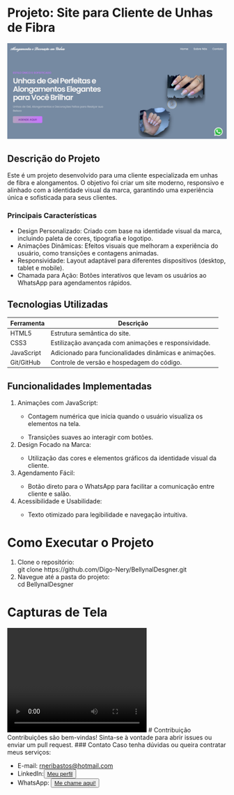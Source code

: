 # Projeto: Site para Cliente de Unhas de Fibra

<img src="assest/CapReadme.png">

## Descrição do Projeto

Este é um projeto desenvolvido para uma cliente especializada em unhas de fibra e alongamentos. O objetivo foi criar um site moderno, responsivo e alinhado com a identidade visual da marca, garantindo uma experiência única e sofisticada para seus clientes.

### Principais Características
+ Design Personalizado: Criado com base na identidade visual da marca, incluindo paleta de cores, tipografia e logotipo.
+ Animações Dinâmicas: Efeitos visuais que melhoram a experiência do usuário, como transições e contagens animadas.
+ Responsividade: Layout adaptável para diferentes dispositivos (desktop, tablet e mobile).
+ Chamada para Ação: Botões interativos que levam os usuários ao WhatsApp para agendamentos rápidos.

## Tecnologias Utilizadas
<table>
  <tr>
            <th>Ferramenta</th>
            <th>Descrição</th>
          
  </tr>
 <tbody>
      <tr>
            <td>HTML5</td>
            <td>	Estrutura semântica do site.</td>
           
   </tr>
        <tr>
            <td>CSS3</td>
            <td>Estilização avançada com animações e responsividade.</td>
      </tr>
        <tr>
            <td>JavaScript</td>
            <td>Adicionado para funcionalidades dinâmicas e animações.</td>
           
  </tr>
  <tr>

  <td>Git/GitHub</td>
    <td>Controle de versão e hospedagem do código.</td>
    
  </tr>
    </tbody>
  
</table>

## Funcionalidades Implementadas
<ol>
  <li>Animações com JavaScript:  </li>
  <ul> <li>Contagem numérica que inicia quando o usuário visualiza os elementos na tela. </li> </ul>
   <ul> <li>Transições suaves ao interagir com botões. </li> </ul>
   
  <li>Design Focado na Marca:</li>
  <ul> <li> Utilização das cores e elementos gráficos da identidade visual da cliente.</li> </ul>
   
  <li>Agendamento Fácil:</li>
  <ul> <li>  Botão direto para o WhatsApp para facilitar a comunicação entre cliente e salão.</li> </ul>
    <li>Acessibilidade e Usabilidade:</li>
    <ul> <li>Texto otimizado para legibilidade e navegação intuitiva. </li> </ul>
</ol>

# Como Executar o Projeto
<ol>
  <li> Clone o repositório: </li>
  git clone <href>https://github.com/Digo-Nery/BellynalDesgner.git</href> 
   <li> Navegue até a pasta do projeto: </li>
   <href> cd BellynalDesgner</href>

</ol>

# Capturas de Tela

<video width="320" height="240" controls="controls" autoplay="autoplay">
<source src="Yes Bank Advertisment.mp4" type="video/mp4">
<object data="" width="320" height="240">
<embed width="320" height="240" src="Yes Bank Advertisment.mp4">
</object>
</video>
# Contribuição
Contribuições são bem-vindas! Sinta-se à vontade para abrir issues ou enviar um pull request.
### Contato
Caso tenha dúvidas ou queira contratar meus serviços:

+ E-mail: rneribastos@hotmail.com
+ LinkedIn:<button   class="section--descubra"> <a href="https://www.linkedin.com/in/rodrigo-neri-bastos-064859285/">Meu perfil </a></button>
+ WhatsApp: <button   class="section--descubra"> <a href="https://w.app/ajQOKM">Me chame aqui!</a></button>
